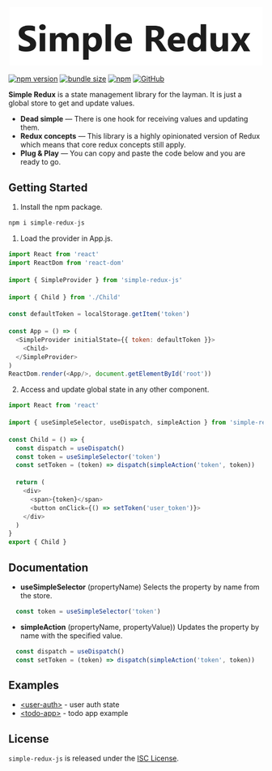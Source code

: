 
<h1 align="center">
  <img alt="hybrids - the web components" src="https://raw.githubusercontent.com/LiveDuo/simple-redux/master/assets/simple-redux-logo.png" width="500" align="center">
  <br/>
</h1>

[![npm version](https://img.shields.io/npm/v/hybrids.svg?style=flat)](https://www.npmjs.com/package/hybrids)
[![bundle size](https://img.shields.io/bundlephobia/minzip/hybrids.svg?label=minzip)](https://bundlephobia.com/result?p=hybrids)
[![npm](https://img.shields.io/npm/dt/hybrids.svg)](https://www.npmjs.com/package/hybrids)
[![GitHub](https://img.shields.io/github/license/hybridsjs/hybrids.svg)](LICENSE)

**Simple Redux** is a state management library for the layman. It is just a global store to get and update values.

* **Dead simple** — There is one hook for receiving values and updating them.
* **Redux concepts** — This library is a highly opinionated version of Redux which means that core redux concepts still apply.
* **Plug & Play** — You can copy and paste the code below and you are ready to go.

## Getting Started

1. Install the npm package.
```javascript
npm i simple-redux-js
```
1. Load the provider in App.js.

```javascript
import React from 'react'
import ReactDom from 'react-dom'

import { SimpleProvider } from 'simple-redux-js'

import { Child } from './Child'

const defaultToken = localStorage.getItem('token')

const App = () => (
  <SimpleProvider initialState={{ token: defaultToken }}>
    <Child>
  </SimpleProvider>
)
ReactDom.render(<App/>, document.getElementById('root'))
```

2. Access and update global state in any other component.

```javascript
import React from 'react'

import { useSimpleSelector, useDispatch, simpleAction } from 'simple-redux-js'

const Child = () => {
  const dispatch = useDispatch()
  const token = useSimpleSelector('token')
  const setToken = (token) => dispatch(simpleAction('token', token))

  return (
    <div>
      <span>{token}</span>
      <button onClick={() => setToken('user_token')}>
    </div>
  )
}
export { Child }
```

## Documentation

- **useSimpleSelector** (propertyName)
Selects the property by name from the store.
``` javascript
  const token = useSimpleSelector('token')
```
- **simpleAction** (propertyName, propertyValue))
Updates the property by name with the specified value.
``` javascript
  const dispatch = useDispatch()
  const setToken = (token) => dispatch(simpleAction('token', token))
```

## Examples

- [&lt;user-auth&gt;](https://brokenlink.com) - user auth state
- [&lt;todo-app&gt;](https://brokenlink.com) - todo app example

## License

`simple-redux-js` is released under the [ISC License](LICENSE).
